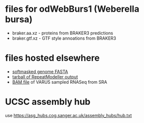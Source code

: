 # files for odWebBurs1 (Weberella bursa)
* braker.aa.xz - proteins from BRAKER3 predictions
* braker.gtf.xz - GTF style annoations from BRAKER3

# files hosted elsewhere
* [softmasked genome FASTA](https://asg_hubs.cog.sanger.ac.uk/odWebBurs1/odWebBurs1.fa.masked)
* [tarball of RepeatModeller output](https://asg_hubs.cog.sanger.ac.uk/odWebBurs1/odWebBurs1.tar.xz)
* [BAM file](https://asg_hubs.cog.sanger.ac.uk/odWebBurs1/VARUS.bam) of VARUS sampled RNASeq from SRA

# UCSC assembly hub
use https://asg_hubs.cog.sanger.ac.uk/assembly_hubs/hub.txt
